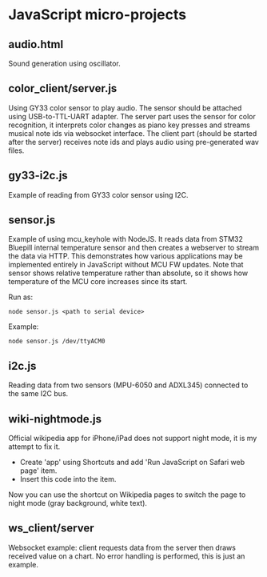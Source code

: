 JavaScript micro-projects
=========================


audio.html
----------

Sound generation using oscillator.


color_client/server.js
----------------------

Using GY33 color sensor to play audio. The sensor should be attached using USB-to-TTL-UART adapter. The server part uses the
sensor for color recognition, it interprets color changes as piano key presses and streams musical note ids via websocket interface.
The client part (should be started after the server) receives note ids and plays audio using pre-generated wav files.


gy33-i2c.js
-----------

Example of reading from GY33 color sensor using I2C.


sensor.js
---------

Example of using mcu_keyhole with NodeJS.
It reads data from STM32 Bluepill internal temperature sensor and then creates a webserver  to stream the data via HTTP. 
This demonstrates how various applications may be implemented entirely in JavaScript without MCU FW updates.
Note that sensor shows relative temperature rather than absolute, so it shows how temperature of the MCU core increases since its start.

Run as: 

    node sensor.js <path to serial device>

Example: 

    node sensor.js /dev/ttyACM0


i2c.js
------

Reading data from two sensors (MPU-6050 and ADXL345) connected to the same I2C bus.


wiki-nightmode.js
-----------------

Official wikipedia app for iPhone/iPad does not support night mode, it is my attempt to fix it.

- Create 'app' using Shortcuts and add 'Run JavaScript on Safari web page' item.
- Insert this code into the item.

Now you can use the shortcut on Wikipedia pages to switch the page to night mode (gray background, white text).


ws_client/server
----------------

Websocket example: client requests data from the server then draws received value on a chart.
No error handling is performed, this is just an example.


